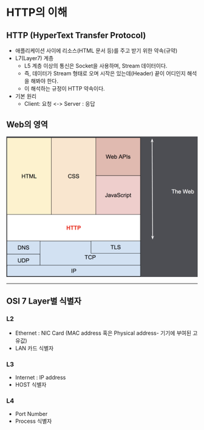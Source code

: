 # HTTP의 이해

## HTTP (HyperText Transfer Protocol)
- 애플리케이션 사이에 리소스(HTML 문서 등)를 주고 받기 위한 약속(규약)
- L7(Layer7) 계층
	- L5 계층 이상의 통신은 Socket을 사용하며, Stream 데이터이다.
	- 즉, 데이터가 Stream 형태로 오며 시작은 있는데(Header) 끝이 어디인지 해석을 해봐야 한다.
	- 이 해석하는 규정이 HTTP 약속이다.
- 기본 원리
	- Client: 요청 <-> Server : 응답


## Web의 영역
![출처 : MDN](/http/images/web_range.png)

---

## OSI 7 Layer별 식별자
### L2
- Ethernet : NIC Card (MAC address 혹은 Physical address- 기기에 부여된 고유값)
- LAN 카드 식별자

### L3
- Internet : IP address
- HOST 식별자

### L4
- Port Number
- Process 식별자

